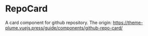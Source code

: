 # RepoCard
A card component for github repository. The origin: https://theme-plume.vuejs.press/guide/components/github-repo-card/
